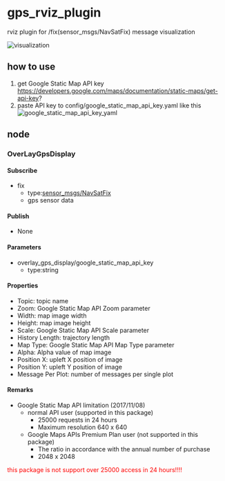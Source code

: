 # gps_rviz_plugin
rviz plugin for /fix(sensor_msgs/NavSatFix) message visualization  

![visualization](https://github.com/hakuturu583/gps_rviz_plugin/blob/master/images/OverlayGpsDisplay.png)

## how to use  
1. get Google Static Map API key  
https://developers.google.com/maps/documentation/static-maps/get-api-key?
2. paste API key to config/google_static_map_api_key.yaml like this  
![google_static_map_api_key_yaml](https://github.com/hakuturu583/gps_rviz_plugin/blob/master/images/sample.png)  

## node  
### OverLayGpsDisplay  
#### Subscribe  
- fix  
  - type:[sensor_msgs/NavSatFix](http://docs.ros.org/api/sensor_msgs/html/msg/NavSatFix.html)  
  - gps sensor data

#### Publish  
- None  

#### Parameters  
- overlay_gps_display/google_static_map_api_key
  - type:string

#### Properties  
- Topic: topic name  
- Zoom: Google Static Map API Zoom parameter  
- Width: map image width  
- Height: map image height  
- Scale: Google Static Map API Scale parameter  
- History Length: trajectory length
- Map Type: Google Static Map API Map Type parameter
- Alpha: Alpha value of map image
- Position X: upleft X position of image  
- Position Y: upleft Y position of image
- Message Per Plot: number of messages per single plot  

#### Remarks
- Google Static Map API limitation (2017/11/08)  
  - normal API user (supported in this package)
    - 25000 requests in 24 hours
    - Maximum resolution 640 x 640   
  - Google Maps APIs Premium Plan user (not supported in this package)
    - The ratio in accordance with the annual number of purchase  
    - 2048 x 2048

<font color="Red">this package is not support over 25000 access in 24 hours!!!!</font>
